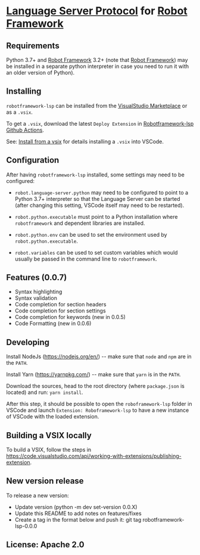[Language Server Protocol](https://github.com/Microsoft/language-server-protocol) for [Robot Framework](https://robotframework.org/)
=======

Requirements
-------------

Python 3.7+ and [Robot Framework](https://robotframework.org/) 3.2+ (note that [Robot Framework](https://robotframework.org/)) may
be installed in a separate python interpreter in case you need to run it with an older version of Python).


Installing
-----------

`robotframework-lsp` can be installed from the [VisualStudio Marketplace](https://marketplace.visualstudio.com/items?itemName=robocorptech.robotframework-lsp) or as a `.vsix`.

To get a `.vsix`, download the latest `Deploy Extension` in [Robotframework-lsp Github Actions](https://github.com/robocorp/robotframework-lsp/actions).

See: [Install from a vsix](https://code.visualstudio.com/docs/editor/extension-gallery#_install-from-a-vsix) for details installing a `.vsix` into VSCode.


Configuration
-------------

After having `robotframework-lsp` installed, some settings may need to be configured:

- `robot.language-server.python` may need to be configured to point to a Python 3.7+ interpreter so that the
  Language Server can be started (after changing this setting, VSCode itself may need to be restarted).
  
- `robot.python.executable` must point to a Python installation where `robotframework` and dependent 
  libraries are installed.
  
- `robot.python.env` can be used to set the environment used by `robot.python.executable`.

- `robot.variables` can be used to set custom variables which would usually be passed in the command line to `robotframework`.
  

Features (0.0.7)
-----------------

- Syntax highlighting
- Syntax validation
- Code completion for section headers
- Code completion for section settings
- Code completion for keywords (new in 0.0.5)
- Code Formatting (new in 0.0.6)


Developing
-----------

Install NodeJs (https://nodejs.org/en/) -- make sure that `node` and `npm` are in the `PATH`.

Install Yarn (https://yarnpkg.com/) -- make sure that `yarn` is in the `PATH`.

Download the sources, head to the root directory (where `package.json` is located)
and run: `yarn install`.

After this step, it should be possible to open the `roboframework-lsp` folder in VSCode and launch
`Extension: Roboframework-lsp` to have a new instance of VSCode with the loaded extension.


Building a VSIX locally
------------------------

To build a VSIX, follow the steps in https://code.visualstudio.com/api/working-with-extensions/publishing-extension.

New version release
--------------------

To release a new version:

- Update version (python -m dev set-version 0.0.X)
- Update this README to add notes on features/fixes
- Create a tag in the format below and push it:
  git tag robotframework-lsp-0.0.0

License: Apache 2.0
-------------------
